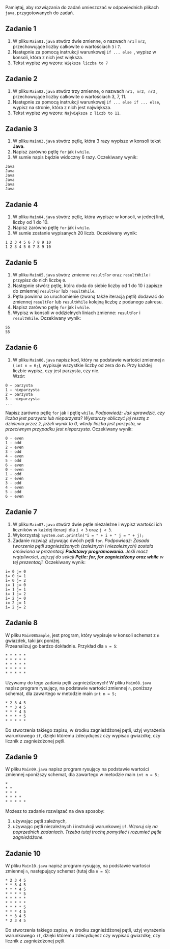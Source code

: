 Pamiętaj, aby rozwiązania do zadań umieszczać w odpowiednich plikach `java`, przygotowanych do zadań.  

## Zadanie 1

1. W pliku `Main01.java` stwórz dwie zmienne, o nazwach `nr1` i `nr2`, przechowujące liczby całkowite o wartościach `3` i `7`.
2. Następnie za pomocą instrukcji warunkowej ```if ... else ```, wypisz w konsoli, która z nich jest większa.
3. Tekst wypisz wg wzoru: `Większa liczba to 7`


## Zadanie 2

1. W pliku `Main02.java` stwórz trzy zmienne, o nazwach `nr1, nr2, nr3` , przechowujące liczby całkowite o wartościach 3, 7, 11.
2. Następnie za pomocą instrukcji warunkowej `if ... else if ... else`, wypisz na stronie, która z nich jest największa.
3. Tekst wypisz wg wzoru: `Największa z liczb to 11`.


## Zadanie 3

1. W pliku `Main03.java` stwórz pętlę, która 3 razy wypisze w konsoli tekst **Java**.
2. Napisz zarówno pętlę `for` jak i `while`.
3. W sumie napis będzie widoczny 6 razy.
Oczekiwany wynik:
````
Java
Java
Java
Java
Java
Java
````


## Zadanie 4

1. W pliku `Main04.java` stwórz pętlę, która wypisze w konsoli, w jednej linii, liczby od 1 do 10.
2. Napisz zarówno pętlę `for` jak i `while`.
3. W sumie zostanie wypisanych 20 liczb.
Oczekiwany wynik:
````
1 2 3 4 5 6 7 8 9 10 
1 2 3 4 5 6 7 8 9 10 
````


## Zadanie 5

1. W pliku `Main05.java` stwórz zmienne `resultFor` oraz `resultWhile` i przypisz do nich liczbę `0`.
2. Następnie stwórz pętlę, która doda do siebie liczby od 1 do 10 i zapisze do zmiennej `resultFor` lub `resultWhile`.
3. Pętla powinna co uruchomienie (zwaną także iteracją pętli) dodawać do zmiennej `resultFor` lub `resultWhile` kolejną liczbę z podanego zakresu.
4. Napisz zarówno pętlę `for` jak i `while`.
5. Wypisz w konsoli w oddzielnych liniach zmienne: `resultFor` i `resultWhile`.
Oczekiwany wynik:
````
55
55
````


## Zadanie 6

1. W pliku `Main06.java` napisz kod, który na podstawie wartości zmiennej `n` ( `int n = 6;`),
 wypisuje wszystkie liczby od zera do **n**.
Przy każdej liczbie wypisz, czy jest parzysta, czy nie.  
Wzór:
```
0 – parzysta
1 – nieparzysta
2 – parzysta
3 – nieparzysta
...
```
Napisz zarówno pętlę `for` jak i pętlę `while`.
*Podpowiedź: Jak sprawdzić, czy liczba jest parzysta lub nieparzysta?
 Wystarczy obliczyć jej resztę z dzielenia przez `2`,
 jeżeli wynik to 0, wtedy liczba jest parzysta, w przeciwnym przypadku jest nieparzysta.*
Oczekiwany wynik:
````
0 - even
1 - odd
2 - even
3 - odd
4 - even
5 - odd
6 - even
0 - even
1 - odd
2 - even
3 - odd
4 - even
5 - odd
6 - even
````


## Zadanie 7 

1. W pliku `Main07.java` stwórz dwie pętle niezależne i wypisz wartości ich liczników
 w każdej iteracji dla `i < 3` oraz `j < 3`.
2. Wykorzystaj: ```System.out.println("i = " + i + " j = " + j);```
3. Zadanie rozwiąż używając dwóch pętli `for`.
*Podpowiedź: Zasada tworzenia pętli zagnieżdżonych (zależnych i niezależnych) została omówiona w prezentacji
 **Podstawy programowania**. 
 Jeśli masz wątpliwości, zajrzyj do sekcji **Pętle: for, for zagnieżdżony oraz while** w tej prezentacji.*
  Oczekiwany wynik:
```
i= 0 j= 0
i= 0 j= 1
i= 0 j= 2
i= 1 j= 0
i= 1 j= 1
i= 1 j= 2
i= 2 j= 0
i= 2 j= 1
i= 2 j= 2
```


## Zadanie 8

W pliku `Main08Sample`, jest program, który wypisuje w konsoli
schemat z `n` gwiazdek, taki jak poniżej.  
Przeanalizuj go bardzo dokładnie.
Przykład dla  ```n = 5```:
```
* * * * *
* * * * *
* * * * *
* * * * *
* * * * *
```
Używamy do tego zadania pętli zagnieżdżonych! 
W pliku `Main08.java` napisz program rysujący, na podstawie wartości zmiennej `n`, poniższy schemat,
dla zawartego w metodzie main `int n = 5;`
```
* 2 3 4 5
* * 3 4 5
* * * 4 5
* * * * 5
* * * * *
```
Do stworzenia takiego zapisu, w środku zagnieżdżonej pętli, użyj wyrażenia warunkowego `if`, 
dzięki któremu zdecydujesz czy wypisać gwiazdkę, czy licznik z zagnieżdżonej pętli. 


## Zadanie 9

W pliku `Main09.java` napisz program rysujący na podstawie wartości zmiennej `n`poniższy schemat,
 dla zawartego w metodzie main `int n = 5;`
```
*
* *
* * *
* * * *
* * * * *
```
Możesz to zadanie rozwiązać na dwa sposoby:
1. używając pętli zależnych,
2. używając pętli niezależnych i instrukcji warunkowej `if`.
*Wzoruj się na poprzednich zadaniach. Trzeba tutaj trochę pomyśleć i rozumieć pętle zagnieżdżone.*


## Zadanie 10

W pliku `Main10.java` napisz program rysujący, na podstawie wartości zmiennej `n`, następujący schemat (tutaj dla ```n = 5```):
```
* 2 3 4 5
* * 3 4 5
* * * 4 5
* * * * 5
* * * * *
* * * * *
* * * * 5
* * * 4 5
* * 3 4 5
* 2 3 4 5
```
Do stworzenia takiego zapisu, w środku zagnieżdżonej pętli, użyj wyrażenia warunkowego `if`, 
dzięki któremu zdecydujesz czy wypisać gwiazdkę, czy licznik z zagnieżdżonej pętli. 
